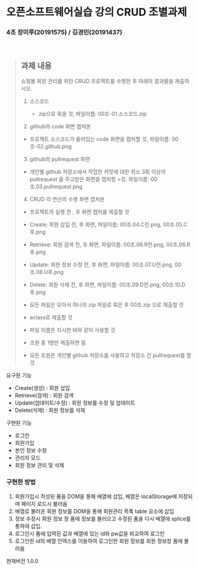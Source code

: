 # 오픈소프트웨어실습 강의 CRUD 조별과제 

<h3>4조 장미루(20191575) / 김경민(20191437)</h3>
<br>

>## 과제 내용
>
>쇼핑몰 회원 관리를 위한 CRUD 프로젝트를 수행한 후 아래의 결과물을 제출하시오.
>
>1. 소스코드
>
>    - zip으로 묶을 것, 파일이름: 00조-01.소스코드.zip 
>
>2. github의 code  화면 캡쳐본
>
>   - 프로젝트 소스코드가 들어있는 code 화면을 캡처할 것, 파일이름: 00조-02.github.png
>
>3. github의 pullrequest 화면
>
>   - 개인별 github 저장소에서 작업한 커밋에 대한 최소 3회 이상의 pullrequest 를 주고받은 화면을 캡처할 >것. 파일이름: 00조.03.pullrequest.png
>
>4. CRUD 각 연산의 수행 화면 캡처본
>
>   - 프로젝트의 실행 전 , 후 화면 캡처를 제출할 것
>
>   - Create: 회원 삽입 전, 후 화면, 파일이름: 00조.04.C전.png, 00조.05.C후.png
>
>   - Retrieve: 회원 검색 전, 후 화면, 파일이름: 00조.06.R전.png, 00조.06.R후.png
>
>   - Update: 회원 정보 수정 전, 후 화면, 파일이름: 00조.07.U전.png, 00조.08.U후.png
>
>   - Delete: 회원 삭제 전, 후 화면, 파일이름: 00조.09.D전.png, 00조.10.D후.png
>
>* 모든 파일은 모아서 하나의 zip 파일로 묶은 후 00조.zip 으로 제출할 것
>
>* eclass로 제출할 것
>
>* 파일 이름은 지시한 바와 같이 사용할 것
>
>* 조원 중 1명만 제출하면 됨
>
>* 모든 조원은 개인별 github 저장소를 사용하고 저장소 간 pullrequest를 할 것

요구된 기능
+ Create(생성) : 회원 삽입
+ Retrieve(검색) : 회원 검색
+ Update(업데이트/수정) : 회원 정보를 수정 및 업데이트
+ Delete(삭제) : 회원 정보를 삭제

구현된 기능
+ 로그인
+ 회원가입
+ 본인 정보 수정
+ 관리자 모드
+ 회원 정보 관리 및 삭제

### 구현한 방법
1. 회원가입시 작성된 폼을 DOM을 통해 배열에 삽입, 배열은 localStorage에 저장되며 페이지 로드시 불러옴
2. 배열로 불러온 회원 정보를 DOM을 통해 회원관리 목록 table 요소에 삽입
3. 정보 수정시 회원 정보 창 폼에 정보를 불러오고 수정된 폼을 다시 배열에 splice를 통하여 삽입.
4. 로그인시 폼에 입력된 값과 배열에 있는 id와 pw값을 비교하여 로그인
5. 로그인한 id의 배열 인덱스를 이용하여 로그인한 회원 정보를 회원 정보창 폼에 불러옴

현재버전 1.0.0